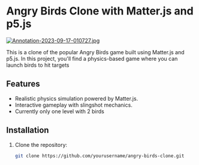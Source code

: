 # Angry Birds Clone with Matter.js and p5.js

[![Annotation-2023-09-17-010727.jpg](https://i.postimg.cc/DwggxgDF/Annotation-2023-09-17-010727.jpg)](https://postimg.cc/rDDxmSMY)

This is a clone of the popular Angry Birds game built using Matter.js and p5.js. In this project, you'll find a physics-based game where you can launch birds to hit targets

## Features

- Realistic physics simulation powered by Matter.js.
- Interactive gameplay with slingshot mechanics.
- Currently only one level with 2 birds


## Installation

1. Clone the repository:

   ```bash
   git clone https://github.com/yourusername/angry-birds-clone.git
